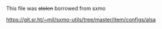 This file was ~~stolen~~ borrowed from sxmo

<https://git.sr.ht/~mil/sxmo-utils/tree/master/item/configs/alsa>

